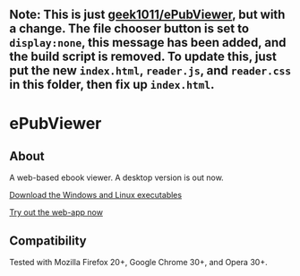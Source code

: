 ## Note: This is just [geek1011/ePubViewer](http://github.com/geek1011/ePubViewer), but with a change. The file chooser button is set to `display:none`, this message has been added, and the build script is removed. To update this, just put the new `index.html`, `reader.js`, and `reader.css` in this folder, then fix up `index.html`.

# ePubViewer

## About
A web-based ebook viewer. A desktop version is out now.

<a href="http://github.com/geek1011/ePubViewer/releases">Download the Windows and Linux executables</a>

<a href="http://geek1011.github.io/ePubViewer">Try out the web-app now</a>

## Compatibility

Tested with Mozilla Firefox 20+, Google Chrome 30+, and Opera 30+.
